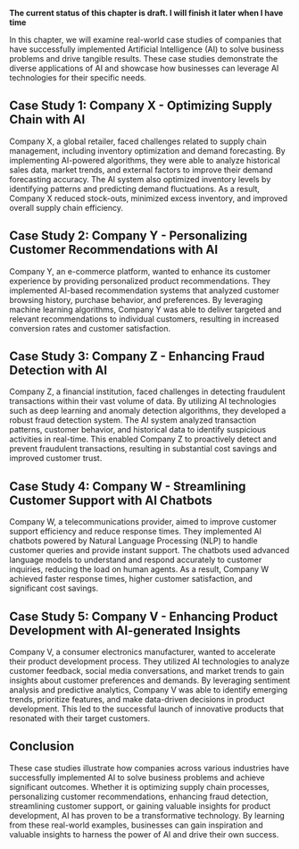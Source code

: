 **The current status of this chapter is draft. I will finish it later when I have time**

In this chapter, we will examine real-world case studies of companies that have successfully implemented Artificial Intelligence (AI) to solve business problems and drive tangible results. These case studies demonstrate the diverse applications of AI and showcase how businesses can leverage AI technologies for their specific needs.

Case Study 1: Company X - Optimizing Supply Chain with AI
---------------------------------------------------------

Company X, a global retailer, faced challenges related to supply chain management, including inventory optimization and demand forecasting. By implementing AI-powered algorithms, they were able to analyze historical sales data, market trends, and external factors to improve their demand forecasting accuracy. The AI system also optimized inventory levels by identifying patterns and predicting demand fluctuations. As a result, Company X reduced stock-outs, minimized excess inventory, and improved overall supply chain efficiency.

Case Study 2: Company Y - Personalizing Customer Recommendations with AI
------------------------------------------------------------------------

Company Y, an e-commerce platform, wanted to enhance its customer experience by providing personalized product recommendations. They implemented AI-based recommendation systems that analyzed customer browsing history, purchase behavior, and preferences. By leveraging machine learning algorithms, Company Y was able to deliver targeted and relevant recommendations to individual customers, resulting in increased conversion rates and customer satisfaction.

Case Study 3: Company Z - Enhancing Fraud Detection with AI
-----------------------------------------------------------

Company Z, a financial institution, faced challenges in detecting fraudulent transactions within their vast volume of data. By utilizing AI technologies such as deep learning and anomaly detection algorithms, they developed a robust fraud detection system. The AI system analyzed transaction patterns, customer behavior, and historical data to identify suspicious activities in real-time. This enabled Company Z to proactively detect and prevent fraudulent transactions, resulting in substantial cost savings and improved customer trust.

Case Study 4: Company W - Streamlining Customer Support with AI Chatbots
------------------------------------------------------------------------

Company W, a telecommunications provider, aimed to improve customer support efficiency and reduce response times. They implemented AI chatbots powered by Natural Language Processing (NLP) to handle customer queries and provide instant support. The chatbots used advanced language models to understand and respond accurately to customer inquiries, reducing the load on human agents. As a result, Company W achieved faster response times, higher customer satisfaction, and significant cost savings.

Case Study 5: Company V - Enhancing Product Development with AI-generated Insights
----------------------------------------------------------------------------------

Company V, a consumer electronics manufacturer, wanted to accelerate their product development process. They utilized AI technologies to analyze customer feedback, social media conversations, and market trends to gain insights about customer preferences and demands. By leveraging sentiment analysis and predictive analytics, Company V was able to identify emerging trends, prioritize features, and make data-driven decisions in product development. This led to the successful launch of innovative products that resonated with their target customers.

Conclusion
----------

These case studies illustrate how companies across various industries have successfully implemented AI to solve business problems and achieve significant outcomes. Whether it is optimizing supply chain processes, personalizing customer recommendations, enhancing fraud detection, streamlining customer support, or gaining valuable insights for product development, AI has proven to be a transformative technology. By learning from these real-world examples, businesses can gain inspiration and valuable insights to harness the power of AI and drive their own success.
